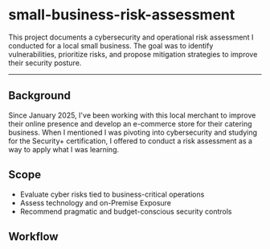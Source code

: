 # small-business-risk-assessment

This project documents a cybersecurity and operational risk assessment I conducted for a local small business. The goal was to identify vulnerabilities, prioritize risks, and propose mitigation strategies to improve their security posture.

---

## Background

Since January 2025, I've been working with this local merchant to improve their online presence and develop an e-commerce store for their catering business. When I mentioned I was pivoting into cybersecurity and studying for the Security+ certification, I offered to conduct a risk assessment as a way to apply what I was learning.

## Scope

- Evaluate cyber risks tied to business-critical operations
- Assess technology and on-Premise Exposure
- Recommend pragmatic and budget-conscious security controls

## Workflow

###
